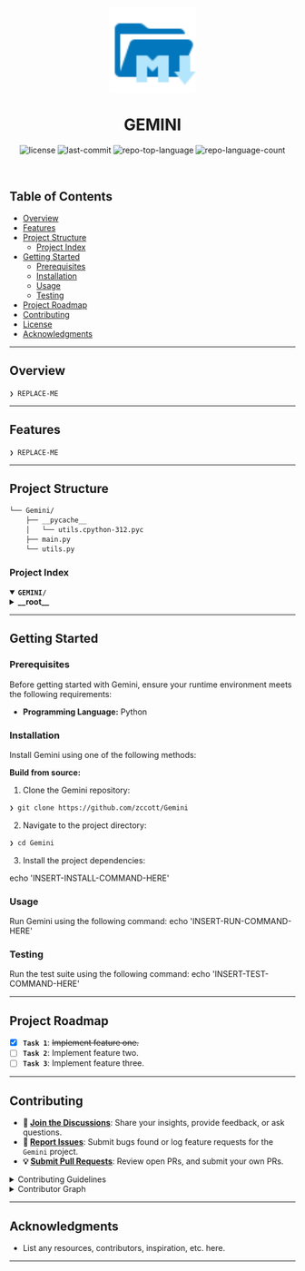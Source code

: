 <p align="center">
    <img src="https://raw.githubusercontent.com/PKief/vscode-material-icon-theme/ec559a9f6bfd399b82bb44393651661b08aaf7ba/icons/folder-markdown-open.svg" align="center" width="30%">
</p>
<p align="center"><h1 align="center">GEMINI</h1></p>
<p align="center">
	<img src="https://img.shields.io/github/license/zccott/Gemini?style=default&logo=opensourceinitiative&logoColor=white&color=0080ff" alt="license">
	<img src="https://img.shields.io/github/last-commit/zccott/Gemini?style=default&logo=git&logoColor=white&color=0080ff" alt="last-commit">
	<img src="https://img.shields.io/github/languages/top/zccott/Gemini?style=default&color=0080ff" alt="repo-top-language">
	<img src="https://img.shields.io/github/languages/count/zccott/Gemini?style=default&color=0080ff" alt="repo-language-count">
</p>
<p align="center"><!-- default option, no dependency badges. -->
</p>
<p align="center">
	<!-- default option, no dependency badges. -->
</p>
<br>

##  Table of Contents

- [ Overview](#-overview)
- [ Features](#-features)
- [ Project Structure](#-project-structure)
  - [ Project Index](#-project-index)
- [ Getting Started](#-getting-started)
  - [ Prerequisites](#-prerequisites)
  - [ Installation](#-installation)
  - [ Usage](#-usage)
  - [ Testing](#-testing)
- [ Project Roadmap](#-project-roadmap)
- [ Contributing](#-contributing)
- [ License](#-license)
- [ Acknowledgments](#-acknowledgments)

---

##  Overview

<code>❯ REPLACE-ME</code>

---

##  Features

<code>❯ REPLACE-ME</code>

---

##  Project Structure

```sh
└── Gemini/
    ├── __pycache__
    │   └── utils.cpython-312.pyc
    ├── main.py
    └── utils.py
```


###  Project Index
<details open>
	<summary><b><code>GEMINI/</code></b></summary>
	<details> <!-- __root__ Submodule -->
		<summary><b>__root__</b></summary>
		<blockquote>
			<table>
			<tr>
				<td><b><a href='https://github.com/zccott/Gemini/blob/master/utils.py'>utils.py</a></b></td>
				<td><code>❯ REPLACE-ME</code></td>
			</tr>
			<tr>
				<td><b><a href='https://github.com/zccott/Gemini/blob/master/main.py'>main.py</a></b></td>
				<td><code>❯ REPLACE-ME</code></td>
			</tr>
			</table>
		</blockquote>
	</details>
</details>

---
##  Getting Started

###  Prerequisites

Before getting started with Gemini, ensure your runtime environment meets the following requirements:

- **Programming Language:** Python


###  Installation

Install Gemini using one of the following methods:

**Build from source:**

1. Clone the Gemini repository:
```sh
❯ git clone https://github.com/zccott/Gemini
```

2. Navigate to the project directory:
```sh
❯ cd Gemini
```

3. Install the project dependencies:

echo 'INSERT-INSTALL-COMMAND-HERE'



###  Usage
Run Gemini using the following command:
echo 'INSERT-RUN-COMMAND-HERE'

###  Testing
Run the test suite using the following command:
echo 'INSERT-TEST-COMMAND-HERE'

---
##  Project Roadmap

- [X] **`Task 1`**: <strike>Implement feature one.</strike>
- [ ] **`Task 2`**: Implement feature two.
- [ ] **`Task 3`**: Implement feature three.

---

##  Contributing

- **💬 [Join the Discussions](https://github.com/zccott/Gemini/discussions)**: Share your insights, provide feedback, or ask questions.
- **🐛 [Report Issues](https://github.com/zccott/Gemini/issues)**: Submit bugs found or log feature requests for the `Gemini` project.
- **💡 [Submit Pull Requests](https://github.com/zccott/Gemini/blob/main/CONTRIBUTING.md)**: Review open PRs, and submit your own PRs.

<details closed>
<summary>Contributing Guidelines</summary>

1. **Fork the Repository**: Start by forking the project repository to your github account.
2. **Clone Locally**: Clone the forked repository to your local machine using a git client.
   ```sh
   git clone https://github.com/zccott/Gemini
   ```
3. **Create a New Branch**: Always work on a new branch, giving it a descriptive name.
   ```sh
   git checkout -b new-feature-x
   ```
4. **Make Your Changes**: Develop and test your changes locally.
5. **Commit Your Changes**: Commit with a clear message describing your updates.
   ```sh
   git commit -m 'Implemented new feature x.'
   ```
6. **Push to github**: Push the changes to your forked repository.
   ```sh
   git push origin new-feature-x
   ```
7. **Submit a Pull Request**: Create a PR against the original project repository. Clearly describe the changes and their motivations.
8. **Review**: Once your PR is reviewed and approved, it will be merged into the main branch. Congratulations on your contribution!
</details>

<details closed>
<summary>Contributor Graph</summary>
<br>
<p align="left">
   <a href="https://github.com{/zccott/Gemini/}graphs/contributors">
      <img src="https://contrib.rocks/image?repo=zccott/Gemini">
   </a>
</p>
</details>

---


##  Acknowledgments

- List any resources, contributors, inspiration, etc. here.

---
